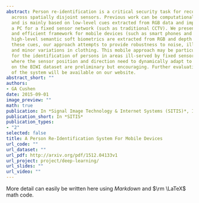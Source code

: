 ```yaml
---
abstract: Person re-identification is a critical security task for recognizing a person
  across spatially disjoint sensors. Previous work can be computationally intensive
  and is mainly based on low-level cues extracted from RGB data and implemented on
  a PC for a fixed sensor network (such as traditional CCTV). We present a practical
  and efficient framework for mobile devices (such as smart phones and robots) where
  high-level semantic soft biometrics are extracted from RGB and depth data. By combining
  these cues, our approach attempts to provide robustness to noise, illumination,
  and minor variations in clothing. This mobile approach may be particularly useful
  for the identification of persons in areas ill-served by fixed sensors or for tasks
  where the sensor position and direction need to dynamically adapt to a target. Results
  on the BIWI dataset are preliminary but encouraging. Further evaluation and demonstration
  of the system will be available on our website.
abstract_short: ""
authors:
- GA Cushen
date: 2015-09-01
image_preview: ""
math: true
publication: In *Signal Image Technology & Internet Systems (SITIS)*, IEEE.
publication_short: In *SITIS*
publication_types:
- "2"
selected: false
title: A Person Re-Identification System For Mobile Devices
url_code: ""
url_dataset: ""
url_pdf: http://arxiv.org/pdf/1512.04133v1
url_project: project/deep-learning/
url_slides: ""
url_video: ""
---
```


More detail can easily be written here using *Markdown* and $\rm \LaTeX$ math code.
